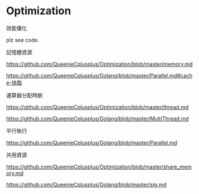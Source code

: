 # Optimization
效能優化

plz see code.

記憶體資源

https://github.com/QueenieCplusplus/Optimization/blob/master/memory.md

https://github.com/QueenieCplusplus/Golang/blob/master/Parallel.md#cache-快取


運算器分配時脈

https://github.com/QueenieCplusplus/Optimization/blob/master/thread.md

https://github.com/QueenieCplusplus/Golang/blob/master/MultiThread.md

平行執行

https://github.com/QueenieCplusplus/Golang/blob/master/Parallel.md

共用資源

https://github.com/QueenieCplusplus/Optimization/blob/master/share_memory.md

https://github.com/QueenieCplusplus/Golang/blob/master/sig.md










